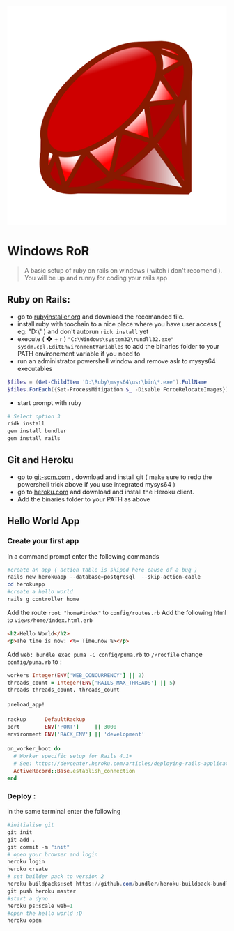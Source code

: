 ![](images/diverse/ruby.svg)

# Windows RoR

> A basic setup of ruby on rails on windows ( witch i don't recomend ).
> You will be up and runny for coding your rails app

## Ruby on Rails:

- go to [rubyinstaller.org](https://rubyinstaller.org/downloads/) and download the recomanded file.
- install ruby with toochain to a nice place where you have user access ( eg: "D:\\" ) and don't autorun `ridk install` yet
- execute ( ❖ + r ) `"C:\Windows\system32\rundll32.exe" sysdm.cpl,EditEnvironmentVariables` to add the binaries folder to your PATH environement variable if you need to
- run an administrator powershell window and remove aslr to mysys64 executables

```powershell
$files = (Get-ChildItem 'D:\Ruby\msys64\usr\bin\*.exe').FullName
$files.ForEach({Set-ProcessMitigation $_ -Disable ForceRelocateImages})
```

- start prompt with ruby

```powershell
# Select option 3
ridk install
gem install bundler
gem install rails
```

## Git and Heroku

- go to [git-scm.com](https://git-scm.com/download/win) , download and install git ( make sure to redo the powershell trick above if you use integrated mysys64 )
- go to [heroku.com](https://devcenter.heroku.com/articles/heroku-cli#download-and-install) and download and install the Heroku client.
- Add the binaries folder to your PATH as above

## Hello World App

### Create your first app

In a command prompt enter the following commands

```powershell
#create an app ( action table is skiped here cause of a bug )
rails new herokuapp --database=postgresql  --skip-action-cable
cd herokuapp
#create a hello world
rails g controller home
```

Add the route `root "home#index"` to `config/routes.rb`
Add the following html to `views/home/index.html.erb`

```html
<h2>Hello World</h2>
<p>The time is now: <%= Time.now %></p>
```

Add `web: bundle exec puma -C config/puma.rb` to `/Procfile`
change `config/puma.rb` to :

```ruby
workers Integer(ENV['WEB_CONCURRENCY'] || 2)
threads_count = Integer(ENV['RAILS_MAX_THREADS'] || 5)
threads threads_count, threads_count

preload_app!

rackup      DefaultRackup
port        ENV['PORT']     || 3000
environment ENV['RACK_ENV'] || 'development'

on_worker_boot do
  # Worker specific setup for Rails 4.1+
  # See: https://devcenter.heroku.com/articles/deploying-rails-applications-with-the-puma-web-server#on-worker-boot
  ActiveRecord::Base.establish_connection
end
```

### Deploy :

in the same terminal enter the following

```powershell
#initialise git
git init
git add .
git commit -m "init"
# open your browser and login
heroku login
heroku create
# set builder pack to version 2
heroku buildpacks:set https://github.com/bundler/heroku-buildpack-bundler2
git push heroku master
#start a dyno
heroku ps:scale web=1
#open the hello world ;D
heroku open
```
